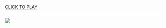 
<a href="https://premium76.site?title=fifa_game_unblocked&ref=13M">CLICK TO PLAY</a></h3>
<hr>

<a href="https://premium76.site?title=fifa_game_unblocked&ref=13M"><img src="https://clearcache.store/games.png"></a>


